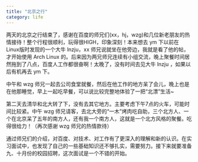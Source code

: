 ```yaml
---
title: "北京之行"
category: life
---
```


<p>两天的北京之行结束了，感谢在百度的师兄们(xx，hj，wzg)和几位新老朋友的热情接待！整个行程很顺利，玩得很HIGH，印象深刻！本来想去 ym 下以前在Linux版时发现的一个大牛 lnzju，xx 师兄说就坐在他旁边，我就是看了他的帖，才开始使用 Arch Linux 的。后来因为两兄师兄连续有小组交流，晚上聚餐时间居然拖到了八点，百度人工作都很奋啊！太晚了，没有时间去见大牛 lnzju ，如果以后有机再去 ym 下。</p>

<p>中午和 wzg 师兄一起去公司食堂就餐，然后在他工作的地方呆了会儿，晚上也是在他那睡觉，早上一起吃早餐，可以说比较完整地体验了一把“北漂”生活~ </p>

<p>第二天去清华和北大转了下，没有去其它地方。主要考虑下午7点的火车，可能时间比较紧。中午 wzg 师兄请客，去北大旁的“一木”烤肉吃自助，三个北方人、一个在北京呆了五年的南方人，还有我一个南方人，这就是一个北方风格的聚餐。吃得很给力！（再次感谢 wzg 师兄的热情款待）</p>

<p>通过师兄们的介绍，对百度、对技术、对工作有了更深入的理解和新的认识。在实习面试中，也发现了自己的一些基础知识还不够扎实，需要努力。接下来就要准备九、十月份的校园招聘，这次面试是一个不错的开始。</p>